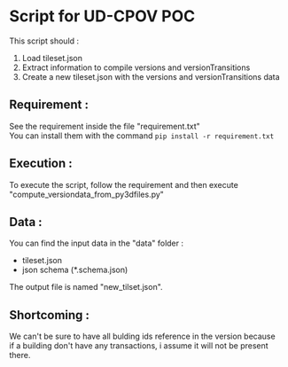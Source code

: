 # Script for UD-CPOV POC  

This script should :  
1. Load tileset.json  
2. Extract information to compile versions and versionTransitions  
3. Create a new tileset.json with the versions and versionTransitions data  
  
## Requirement :  
See the requirement inside the file "requirement.txt"  
You can install them with the command `pip install -r requirement.txt` 

## Execution :  
To execute the script, follow the requirement and then execute  "compute_versiondata_from_py3dfiles.py"

## Data :  
You can find the input data in the "data" folder :  
* tileset.json
* json schema (*.schema.json)  

The output file is named "new_tilset.json".  

## Shortcoming :  
We can't be sure to have all bulding ids reference in the version because   
if a building don't have any transactions, i assume it will not be present there.  